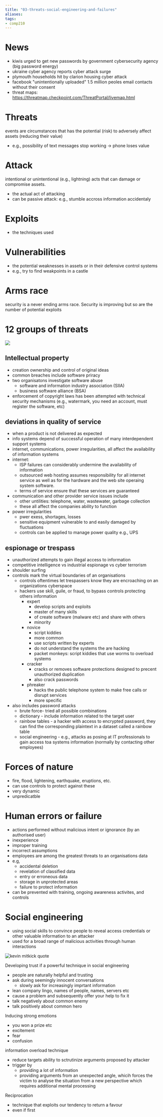 ```yaml
---
title: "03-threats-social-engineering-and-failures"
aliases: 
tags: 
- comp210
---
```


# News
- kiwis urged to get new passwords by government cybersecurity agency (big password energy)
- ukraine cyber agency reports cyber attack surge
- plymouth households hit by clarion housing cyber attack
- facebook "unintentionally uploaded" 1.5 million peoles email contacts without their consent
- threat maps: https://threatmap.checkpoint.com/ThreatPortal/livemap.html

# Threats
events are circumstances that has the potential (risk) to adversely affect assets (reducing their value)
- e.g., possibility of text messages stop working -> phone loses value

# Attack
intentional or unintentional (e.g., lightning) acts that can damage or compromise assets.
- the actual act of attacking
- can be passive attack: e.g., stumble accross information accidentaly

# Exploits
- the techniques used

# Vulnerabilities
- the potential weaknesses in assets or in their defensive control systems
- e.g., try to find weakpoints in a castle

# Arms race
security is a never ending arms race. Security is improving but so are the number of potential exploits

# 12 groups of threats
![](https://i.imgur.com/d5i1wpA.png)

## Intellectual property
- creation ownership and control of original ideas
- common breaches include software priracy
- two organisatons investigate software abuse
	- software and information industry association (SIIA)
	- business software alliance (BSA)
- enforcement of copyright laws has been attempted with technical security mechanisms (e.g., watermark, you need an account, must register the software, etc)

## deviations in quality of service
- when a product is not delivered as expected
- info systems depend of successful operation of many interdependent support systems
- internet, communications, power irregularities, all affect the availability of information systems
- internet:
	- ISP failures can considerably undermine the availability of information
	- outsourced web hosting assumes responsibility for all internet service as well as for the hardware and the web site operaing system software. 
	- terms of service ensure that these services are guaranteed
- communication and other provider service issues include
	- other untilities: telephone, water, wastewater, garbage collection
	- these all affect the companies ability to function
- power irregularities
	- pwer exess, shortages, losses
	- sensitive equipment vulnerable to and easily damaged by fluctuations
	- controls can be applied to manage power quality e.g., UPS

## espionage or trespass 
- unauthorized attempts to gain illegal access to information
- competitive intelligence vs industrial espionage vs cyber terrorism
- shoulder surfing 
- controls mark the virtual boundaries of an organisations
	- controls oftentimes let trespassers know they are encroaching on an organizations cyberspace
	- hackers use skill, guile, or fraud, to bypass controls protecting others information
		- expert
			- develop scripts and exploits
			- master of many skills
			- of create software (malware etc) and share with others
			- minority
		- novice
			- script kiddies
			- more common
			- use scripts written by experts
			- do not understand the systems the are hacking
			- packet monkeys: script kiddies that use worms to overload systems
		- cracker
			- cracks or removes software protections designed to precent unauthorized duplication
			- also crack passwords
		- phreaker
			- hacks the public telephone system to make free calls or disrupt services
			- more specific
- also includes password attacks
	- brute force- tried all possible combinations
	- dictionary - include information related to the target user
	- rainbow tables - a hacker with access to encrypted password, they can find the corresponding plaintext in a dataset called a rainbow table
	- social engineering - e.g., attacks as posing at IT professionals to gain access toa systems information (normally by contacting other employees)

# Forces of nature
- fire, flood, lightening, earthquake, eruptions, etc.
- can use controls to protect against these
- very dynamic
- unpredicatble

# Human errors or failure
- actions performed without malicious intent or ignorance (by an authorised user)
- inexperience
- improper training
- incorrect assumptions
- employees are among the greatest threats to an organisations data
- e.g, 
	- accidental deletion
	- revelation of classified data
	- entry or erroneous data
	- storage in unprotected areas
	- failure to protect information
- can be prevented with training, ongoing awareness activites, and controls

# Social engineering
- using social skills to convince people to reveal access credentials or other valuable information to an attacker
- used for a broad range of malicious activities through human interactions

![kevin mitkick quote](https://i.imgur.com/Q7ChU37.png)

Developing trust if a powerful technique in social engineering
- people are naturally helpful and trusting
- ask during seemingly innocent conversations
	- slowly ask for increasingly imprtant information
- lean company lingo, names of people, names, servers etc
- cause a problem and subsequently offer your help to fix it
- talk negatively about common enemy
- talk positively about common hero

Inducing strong emotions
- you won a prize etc
- excitement 
- fear
- confusion

information overload technique
- reduce targets ability to sctrutinize arguments proposed by attacker
- trigger by
	- providing a lot of information
	- providing arguments from an unexpected angle, whicih forces the victim to analyse the situation from a new perspective which requires additional mental processing


Reciprocation
- technique that exploits our tendency to return a favour
- even if first